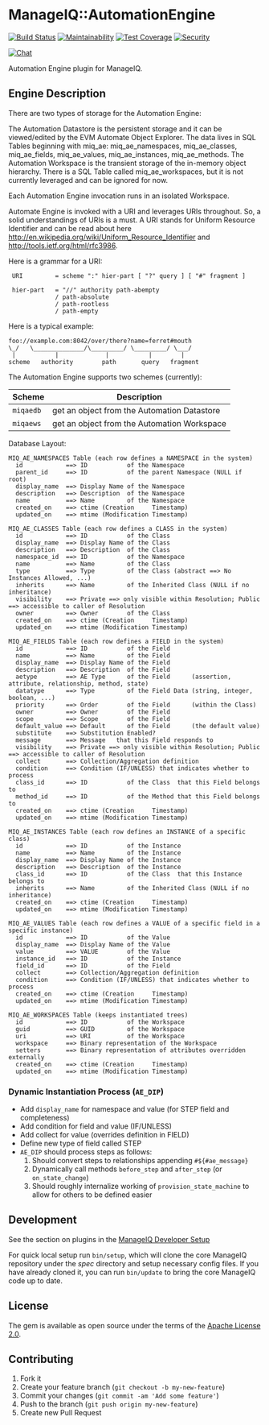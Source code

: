 # ManageIQ::AutomationEngine

[![Build Status](https://travis-ci.com/ManageIQ/manageiq-automation_engine.svg?branch=master)](https://travis-ci.com/github/ManageIQ/manageiq-automation_engine)
[![Maintainability](https://api.codeclimate.com/v1/badges/3833d6be49c4abc3e926/maintainability)](https://codeclimate.com/github/ManageIQ/manageiq-automation_engine/maintainability)
[![Test Coverage](https://api.codeclimate.com/v1/badges/3833d6be49c4abc3e926/test_coverage)](https://codeclimate.com/github/ManageIQ/manageiq-automation_engine/test_coverage)
[![Security](https://hakiri.io/github/ManageIQ/manageiq-automation_engine/master.svg)](https://hakiri.io/github/ManageIQ/manageiq-automation_engine/master)

[![Chat](https://badges.gitter.im/Join%20Chat.svg)](https://gitter.im/ManageIQ/manageiq/automate?utm_source=badge&utm_medium=badge&utm_campaign=pr-badge&utm_content=badge)

Automation Engine plugin for ManageIQ.

## Engine Description

There are two types of storage for the Automation Engine:

The Automation Datastore is the persistent storage and it can be viewed/edited by the EVM Automate Object Explorer.  The data lives in SQL Tables beginning with miq_ae: miq_ae_namespaces, miq_ae_classes, miq_ae_fields, miq_ae_values, miq_ae_instances, miq_ae_methods.
The Automation Workspace is the transient storage of the in-memory object hierarchy.  There is a SQL Table called miq_ae_workspaces, but it is not currently leveraged and can be ignored for now.

Each Automation Engine invocation runs in an isolated Workspace.

Automate Engine is invoked with a URI and leverages URIs throughout.  So, a solid understandings of URIs is a must.  A URI stands for Uniform Resource Identifier and can be read about here http://en.wikipedia.org/wiki/Uniform_Resource_Identifier and http://tools.ietf.org/html/rfc3986.

Here is a grammar for a URI:

     URI         = scheme ":" hier-part [ "?" query ] [ "#" fragment ]

     hier-part   = "//" authority path-abempty
                 / path-absolute
                 / path-rootless
                 / path-empty


Here is a typical example:

    foo://example.com:8042/over/there?name=ferret#mouth
    \_/   \______________/\_________/ \_________/ \___/
     |           |             |           |        |
    scheme   authority        path       query   fragment


The Automation Engine supports two schemes (currently):

| Scheme    | Description                                 |
| --------- | ------------------------------------------- |
| `miqaedb` | get an object from the Automation Datastore |
| `miqaews` | get an object from the Automation Workspace |



Database Layout:

    MIQ_AE_NAMESPACES Table (each row defines a NAMESPACE in the system)
      id            ==> ID           of the Namespace
      parent_id     ==> ID           of the parent Namespace (NULL if root)
      display_name  ==> Display Name of the Namespace
      description   ==> Description  of the Namespace
      name          ==> Name         of the Namespace
      created_on    ==> ctime (Creation     Timestamp)
      updated_on    ==> mtime (Modification Timestamp)

    MIQ_AE_CLASSES Table (each row defines a CLASS in the system)
      id            ==> ID           of the Class
      display_name  ==> Display Name of the Class
      description   ==> Description  of the Class
      namespace_id  ==> ID           of the Namespace
      name          ==> Name         of the Class
      type          ==> Type         of the Class (abstract ==> No Instances Allowed, ...)
      inherits      ==> Name         of the Inherited Class (NULL if no inheritance)
      visibility    ==> Private ==> only visible within Resolution; Public ==> accessible to caller of Resolution
      owner         ==> Owner        of the Class
      created_on    ==> ctime (Creation     Timestamp)
      updated_on    ==> mtime (Modification Timestamp)

    MIQ_AE_FIELDS Table (each row defines a FIELD in the system)
      id            ==> ID           of the Field
      name          ==> Name         of the Field
      display_name  ==> Display Name of the Field
      description   ==> Description  of the Field
      aetype        ==> AE Type      of the Field      (assertion, attribute, relationship, method, state)
      datatype      ==> Type         of the Field Data (string, integer, boolean, ...)
      priority      ==> Order        of the Field      (within the Class)
      owner         ==> Owner        of the Field
      scope         ==> Scope        of the Field
      default_value ==> Default      of the Field      (the default value)
      substitute    ==> Substitution Enabled?
      message       ==> Message   that this Field responds to
      visibility    ==> Private ==> only visible within Resolution; Public ==> accessible to caller of Resolution
      collect       ==> Collection/Aggregation definition
      condition     ==> Condition (IF/UNLESS) that indicates whether to process
      class_id      ==> ID           of the Class  that this Field belongs to
      method_id     ==> ID           of the Method that this Field belongs to
      created_on    ==> ctime (Creation     Timestamp)
      updated_on    ==> mtime (Modification Timestamp)

    MIQ_AE_INSTANCES Table (each row defines an INSTANCE of a specific class)
      id            ==> ID           of the Instance
      name          ==> Name         of the Instance
      display_name  ==> Display Name of the Instance
      description   ==> Description  of the Instance
      class_id      ==> ID           of the Class  that this Instance belongs to
      inherits      ==> Name         of the Inherited Class (NULL if no inheritance)
      created_on    ==> ctime (Creation     Timestamp)
      updated_on    ==> mtime (Modification Timestamp)

    MIQ_AE_VALUES Table (each row defines a VALUE of a specific field in a specific instance)
      id            ==> ID           of the Value
      display_name  ==> Display Name of the Value
      value         ==> VALUE        of the Value
      instance_id   ==> ID           of the Instance
      field_id      ==> ID           of the Field
      collect       ==> Collection/Aggregation definition
      condition     ==> Condition (IF/UNLESS) that indicates whether to process
      created_on    ==> ctime (Creation     Timestamp)
      updated_on    ==> mtime (Modification Timestamp)

    MIQ_AE_WORKSPACES Table (keeps instantiated trees)
      id            ==> ID           of the Workspace
      guid          ==> GUID         of the Workspace
      uri           ==> URI          of the Workspace
      workspace     ==> Binary representation of the Workspace
      setters       ==> Binary representation of attributes overridden externally
      created_on    ==> ctime (Creation     Timestamp)
      updated_on    ==> mtime (Modification Timestamp)

### Dynamic Instantiation Process (`AE_DIP`)

* Add `display_name` for namespace and value (for STEP field and completeness)
* Add condition for field and value (IF/UNLESS)
* Add collect for value (overrides definition in FIELD)
* Define new type of field called STEP
* `AE_DIP` should process steps as follows:
  1. Should convert steps to relationships appending `#${#ae_message}`
  2. Dynamically call methods `before_step` and `after_step` (or `on_state_change`)
  3. Should roughly internalize working of `provision_state_machine` to allow for others to be defined easier

## Development

See the section on plugins in the [ManageIQ Developer Setup](http://manageiq.org/docs/guides/developer_setup/plugins)

For quick local setup run `bin/setup`, which will clone the core ManageIQ repository under the *spec* directory and setup necessary config files. If you have already cloned it, you can run `bin/update` to bring the core ManageIQ code up to date.

## License

The gem is available as open source under the terms of the [Apache License 2.0](http://www.apache.org/licenses/LICENSE-2.0).

## Contributing

1. Fork it
2. Create your feature branch (`git checkout -b my-new-feature`)
3. Commit your changes (`git commit -am 'Add some feature'`)
4. Push to the branch (`git push origin my-new-feature`)
5. Create new Pull Request
